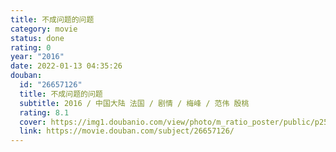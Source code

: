 ```yaml
---
title: 不成问题的问题
category: movie
status: done
rating: 0
year: "2016"
date: 2022-01-13 04:35:26
douban:
  id: "26657126"
  title: 不成问题的问题
  subtitle: 2016 / 中国大陆 法国 / 剧情 / 梅峰 / 范伟 殷桃
  rating: 8.1
  cover: https://img1.doubanio.com/view/photo/m_ratio_poster/public/p2504993947.jpg
  link: https://movie.douban.com/subject/26657126/
---
```


